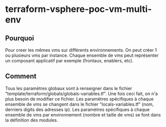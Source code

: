 # terraform-vsphere-poc-vm-multi-env
<h2>Pourquoi</h2>
Pour creer les mêmes vms sur différents environnements. On peut créer 1 ou plusieurs vms par instance. Chaque ensemble de vms peut représenter un composant applicatif par exemple (frontaux, enablers, etc).
<h2>Comment</h2>
Tous les paramètres globaux sont à renseigner dans le fichier "template/terraform/globals/globals-variables.tf". Une fois ceci fait, on n'a plus besoin de modifier ce fichier.
Les paramètres spécifiques à chaque ensemble de vms se changent dans le fichier "locals-variables.tf" (nom, derniers digits des adresses ip).
Les paramètres spécifiques à chaque ensemble de vms par environnement (nombre et taille de vms) se font dans la définition des modules.
